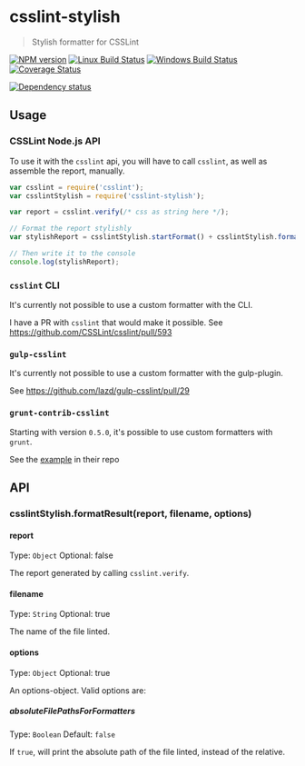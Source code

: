 # csslint-stylish
> Stylish formatter for CSSLint

[![NPM version][npm-image]][npm-url]
[![Linux Build Status][travis-image]][travis-url]
[![Windows Build Status][appveyor-image]][appveyor-url]
[![Coverage Status][coveralls-image]][coveralls-url]

[![Dependency status][david-image]][david-url]

## Usage

### CSSLint Node.js API

To use it with the `csslint` api, you will have to call `csslint`, as well as assemble the report, manually.

```js
var csslint = require('csslint');
var csslintStylish = require('csslint-stylish');

var report = csslint.verify(/* css as string here */);

// Format the report stylishly
var stylishReport = csslintStylish.startFormat() + csslintStylish.formatResult(report) + csslintStylish.endFormat();

// Then write it to the console
console.log(stylishReport);
```

### `csslint` CLI
It's currently not possible to use a custom formatter with the CLI.

I have a PR with `csslint` that would make it possible. See <https://github.com/CSSLint/csslint/pull/593>

### `gulp-csslint`
It's currently not possible to use a custom formatter with the gulp-plugin.

See <https://github.com/lazd/gulp-csslint/pull/29>

### `grunt-contrib-csslint`
Starting with version `0.5.0`, it's possible to use custom formatters with `grunt`.

See the [example](https://github.com/gruntjs/grunt-contrib-csslint#providing-a-custom-formatter) in their repo

## API

### csslintStylish.formatResult(report, filename, options)

#### report
Type: `Object`
Optional: false

The report generated by calling `csslint.verify`.

#### filename
Type: `String`
Optional: true

The name of the file linted.

#### options
Type: `Object`
Optional: true

An options-object. Valid options are:

##### absoluteFilePathsForFormatters
Type: `Boolean`
Default: `false`

If `true`, will print the absolute path of the file linted, instead of the relative.


[travis-url]: https://travis-ci.org/SimenB/csslint-stylish
[travis-image]: https://img.shields.io/travis/SimenB/csslint-stylish.svg
[appveyor-url]: https://ci.appveyor.com/project/SimenB/csslint-stylish
[appveyor-image]: https://ci.appveyor.com/api/projects/status/92exg416gkm4al9r?svg=true
[coveralls-url]: https://coveralls.io/github/SimenB/csslint-stylish
[coveralls-image]: https://img.shields.io/coveralls/SimenB/csslint-stylish.svg
[npm-url]: https://npmjs.org/package/csslint-stylish
[npm-image]: https://img.shields.io/npm/v/csslint-stylish.svg
[david-url]: https://david-dm.org/SimenB/csslint-stylish
[david-image]: https://img.shields.io/david/SimenB/csslint-stylish.svg
